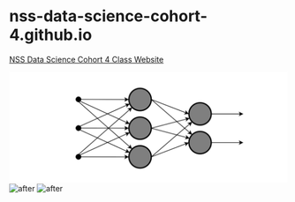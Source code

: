 # nss-data-science-cohort-4.github.io
[NSS Data Science Cohort 4 Class Website](https://nss-data-science-cohort-4.github.io/)

![before](assets/img/class_regular.jpg?raw=true)
![after](assets/img/class_fun1.png?raw=true)
![after](assets/img/class_fun2.png?raw=true)
